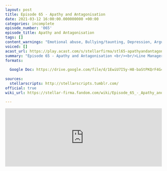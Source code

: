 ```yaml
---
layout: post
title: Episode 65 - Apathy and Antagonisation
date: 2021-03-12 16:00:00.000000000 +00:00
categories: incomplete
episode_number: '065'
episode_title: Apathy and Antagonisation
tags: []
content_warnings: "Emotional abuse, Bullying/taunting, Depression, Arguments, Restraints & interrogation, Panic, Discussions of: cults, existential futility, violence & injuries, Mentions of: self-harm (implied), guns, death & mass death, alcohol & alcoholism, arson & fire, food, exercise, innuendo"
voiced: []
acast_url: https://play.acast.com/s/stellarfirma/stl65-apathyandantagonisation
summary: "Episode 65 - Apathy and Antagonisation <br/><br/>Line Manager Hartro Piltz proposes a fundamental change to team structure in response to non-specified performance-related issues during routine inquisitation and bequestionment."
formats:
  
  Google Doc: https://drive.google.com/file/d/1EwiU7I5y-H8-baStPKQrF4G4RMpD7A2j/view
  
sources:
  stellarscripts: http://stellarscripts.tumblr.com/
official: true
wiki_url: https://stellar-firma.fandom.com/wiki/Episode_65_-_Apathy_and_Antagonisation

---
```


<iframe title="Embed Player" width="100%" height="188px" src="https://embed.acast.com/9b621e90-6416-4c18-8fa7-f032c46c6f74/a54f5ca5-99a2-4ffe-9c34-16e01191844e" scrolling="no" frameBorder="0" style="border:none;overflow:hidden;"></iframe>
